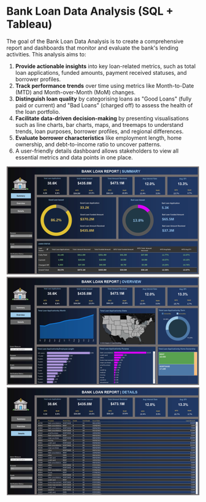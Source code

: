 # Bank Loan Data Analysis (SQL + Tableau)

The goal of the Bank Loan Data Analysis is to create a comprehensive report and dashboards that monitor and evaluate the bank's lending activities. This analysis aims to:

1. **Provide actionable insights** into key loan-related metrics, such as total loan applications, funded amounts, payment received statuses, and borrower profiles.
2. **Track performance trends** over time using metrics like Month-to-Date (MTD) and Month-over-Month (MoM) changes.
3. **Distinguish loan quality** by categorising loans as "Good Loans" (fully paid or current) and "Bad Loans" (charged off) to assess the health of the loan portfolio.
4. **Facilitate data-driven decision-making** by presenting visualisations such as line charts, bar charts, maps, and treemaps to understand trends, loan purposes, borrower profiles, and regional differences.
5. **Evaluate borrower characteristics** like employment length, home ownership, and debt-to-income ratio to uncover patterns.
6. A user-friendly details dashboard allows stakeholders to view all essential metrics and data points in one place.


![image alt](https://github.com/Christineding211/Christine_projects/blob/d042deea6ea1580d854054eb7c199cce01f347ca/Bank_Loan_Summary.png)
![image alt](https://github.com/Christineding211/Christine_projects/blob/e006624dddc9374c8992a3da2ee3ad9472ac0a5a/Bank_Loan_Overview.png)
![image alt](https://github.com/Christineding211/Christine_projects/blob/95ffaace61d3fbb0040f240a1164bdbc37bec890/Bank_Loan_Details.png)
